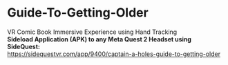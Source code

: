 # Guide-To-Getting-Older
VR Comic Book Immersive Experience using Hand Tracking
</br>
<b>Sideload Application (APK) to any Meta Quest 2 Headset using SideQuest:</b> </br>
https://sidequestvr.com/app/9400/captain-a-holes-guide-to-getting-older

